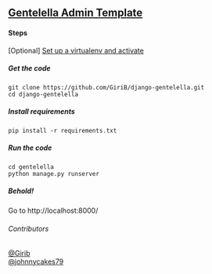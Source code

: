 ## [Gentelella Admin Template](https://github.com/puikinsh/gentelella)

#### Steps
[Optional] [Set up a virtualenv and activate](http://python-guide-pt-br.readthedocs.io/en/latest/dev/virtualenvs/) 

##### Get the code
    git clone https://github.com/GiriB/django-gentelella.git
    cd django-gentelella

##### Install requirements 
    pip install -r requirements.txt

##### Run the code
    cd gentelella
    python manage.py runserver 
    
##### Behold!
Go to http://localhost:8000/

###### Contributors 
[@Girib](https://github.com/GiriB)  
[@johnnycakes79](https://github.com/johnnycakes79)
